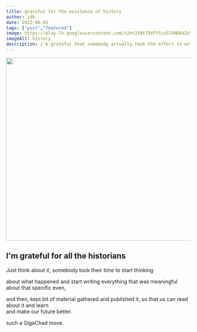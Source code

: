 ```yaml
---
title: grateful for the existance of history
author: idk
date: 2022-06-05
tags: ["post","featured"]
image: https://play-lh.googleusercontent.com/x2mt2tBtT9VFY5iz5lbND64Zn7O2SAfP0009et91d_xEXJbvO3J3DhV5Z0Dj0OKOPQ
imageAlt: history
description: i'm grateful that somebody actually took the effort to write events that happened.
---
```


<img src="https://play-lh.googleusercontent.com/x2mt2tBtT9VFY5iz5lbND64Zn7O2SAfP0009et91d_xEXJbvO3J3DhV5Z0Dj0OKOPQ" width=800 height=500>
<h2>I'm grateful for all the historians</h2>
<p>Just think about it, somebody took their time to start thinking</p>
<p>about what happened and start writing everything that was meaningful about that specific even,</p>
<p>and then, kept bit of material gathered and published it, so that us can read about it and learn<br>and make our future better.</p>
<p>such a GigaChad move.</p>
